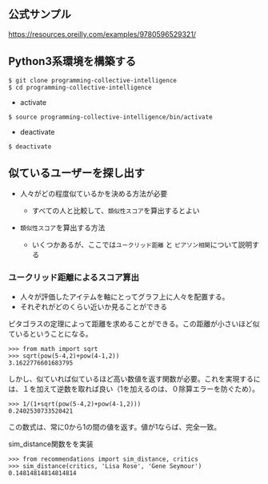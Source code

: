 ## 公式サンプル
https://resources.oreilly.com/examples/9780596529321/

## Python3系環境を構築する
```
$ git clone programming-collective-intelligence
$ cd programming-collective-intelligence
```
- activate
```
$ source programming-collective-intelligence/bin/activate
```

- deactivate
```
$ deactivate
```

## 似ているユーザーを探し出す

- 人々がどの程度似ているかを決める方法が必要
  - すべての人と比較して、`類似性スコア`を算出するとよい

- `類似性スコア`を算出する方法
  - いくつかあるが、ここでは`ユークリッド距離` と `ピアソン相関`について説明する

### ユークリッド距離によるスコア算出

- 人々が評価したアイテムを軸にとってグラフ上に人々を配置する。
- それぞれがどのくらい近いか見ることができる

ピタゴラスの定理によって距離を求めることができる。この距離が小さいほど似ているということになる。

```
>>> from math import sqrt
>>> sqrt(pow(5-4,2)+pow(4-1,2))
3.1622776601683795
```
しかし、似ていれば似ているほど高い数値を返す関数が必要。これを実現するには、１を加えて逆数を取れば良い（1を加えるのは、０除算エラーを防ぐため）。

```
>>> 1/(1+sqrt(pow(5-4,2)+pow(4-1,2)))
0.2402530733520421
```

この数式は、常に0から1の間の値を返す。値が1ならば、完全一致。

sim_distance関数をを実装

```
>>> from recommendations import sim_distance, critics
>>> sim_distance(critics, 'Lisa Rose', 'Gene Seymour')
0.14814814814814814
```